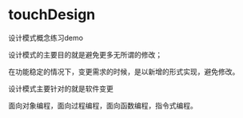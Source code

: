 # touchDesign
设计模式概念练习demo

设计模式的主要目的就是避免更多无所谓的修改；

在功能稳定的情况下，变更需求的时候，是以新增的形式实现，避免修改。

设计模式主要针对的就是软件变更

面向对象编程，面向过程编程，面向函数编程，指令式编程。